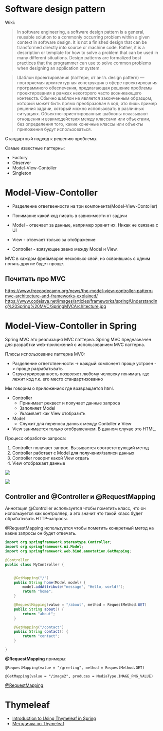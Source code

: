 # Software design pattern

Wiki:

>In software engineering, a software design pattern is a general, reusable solution to a commonly occurring problem within a given context in software design. It is not a finished design that can be transformed directly into source or machine code. Rather, it is a description or template for how to solve a problem that can be used in many different situations. Design patterns are formalized best practices that the programmer can use to solve common problems when designing an application or system.

>Шаблон проектирования (паттерн, от англ. design pattern) — повторяемая архитектурная конструкция в сфере проектирования программного обеспечения, предлагающая решение проблемы проектирования в рамках некоторого часто возникающего контекста. Обычно шаблон не является законченным образцом, который может быть прямо преобразован в код; это лишь пример решения задачи, который можно использовать в различных ситуациях. Объектно-ориентированные шаблоны показывают отношения и взаимодействия между классами или объектами, без определения того, какие конечные классы или объекты приложения будут использоваться.

Стандартный подход к решению проблемы.

Самые известные паттерны:

- Factory
- Observer
- Model-View-Contoller
- Singleton

# Model-View-Contoller

- Разделение ответвенности на три компонента(Model-View-Contoller)
- Понимание какой код писать в зависимости от задачи

- Model - отвечает за данные, например хранит их. Никак не связана с UI
- View - отвечает только за отображение
- Controller - взязующее звено между Model и View.

MVC в каждом фреймворке несколько свой, но освоившись с одним понять другие будет проще.


## Почитать про MVC

https://www.freecodecamp.org/news/the-model-view-controller-pattern-mvc-architecture-and-frameworks-explained/
https://www.codejava.net/images/articles/frameworks/spring/Understanding%20Spring%20MVC/SpringMVCArchitecture.jpg

# Model-View-Contoller in Spring

Spring MVC это реализация MVC паттерна. Spring MVC предназначен для разрабтки web-приложений с использованием MVC паттерна.

Плюсы использование паттерна MVC:

- Разделение ответственности -> каждый компонент проще устроен -> проще разрабатывать
- Структурированность позволяет любому человеку понимать где лежит код т.к. его место стандартизованно

Мы говорим о приложениях где возвращается html.

- Controller
    - Принимает реквест и получает данные запроса
    - Заполняет Model
    - Указывает как View отобразить
- Model
    - Служит для переноса данных между Contoller и View
- View занимается только отображением. В данном случае это HTML.

Процесс обработки запроса:

1. Controller получает запрос. Вызывается соответствующий метод
2. Controller работает с Model для получения/записи данных
3. Controller говорит какой View отдать
4. View отображает данные

![](https://www.codejava.net/images/articles/frameworks/spring/Understanding%20Spring%20MVC/SpringMVCArchitecture.jpg)

![](https://terasolunaorg.github.io/guideline/1.0.1.RELEASE/en/_images/RequestLifecycle.png)

## Controller and @Controller и @RequestMapping

Аннотация @Controller используется чтобы пометить класс, что он используется как контроллер, а это значит
что такой класс будет обрабатывать HTTP-запросы.

@RequestMapping используется чтобы пометить конкретный метод на какие запросы он будет отвечать.

```java
import org.springframework.stereotype.Controller;
import org.springframework.ui.Model;
import org.springframework.web.bind.annotation.GetMapping;

@Controller
public class MyController {
    

    @GetMapping("/")
    public String home(Model model) {
        model.addAttribute("message", "Hello, world!");
        return "home";
    }

    @RequestMapping(value = "/about", method = RequestMethod.GET)
    public String about() {
        return "about";
    }

    @GetMapping("/contact")
    public String contact() {
        return "contact";
    }

}
```

**@RequestMapping** примеры:

```
@RequestMapping(value = "/greeting", method = RequestMethod.GET)

@GetMapping(value = "/image2", produces = MediaType.IMAGE_PNG_VALUE)
```


[@RequestMapping](https://www.logicbig.com/tutorials/spring-framework/spring-web-mvc/spring-request-mapping.html)

# Thymeleaf

- [Introduction to Using Thymeleaf in Spring](https://www.baeldung.com/thymeleaf-in-spring-mvc)
- [Методичка по Thymeleaf](https://docs.google.com/document/d/1Alet4zSJQwn4vi7nfFUlQkVw83Zuz-di6qJYeq8_rzg/)

